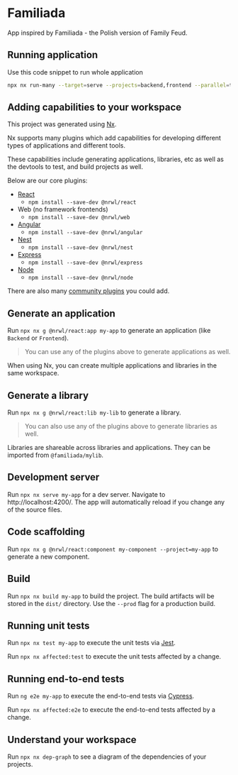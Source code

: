 # Familiada

App inspired by Familiada - the Polish version of Family Feud.

## Running application

Use this code snippet to run whole application

```bash
npx nx run-many --target=serve --projects=backend,frontend --parallel=true
```

## Adding capabilities to your workspace

This project was generated using [Nx](https://nx.dev).

Nx supports many plugins which add capabilities for developing different types of applications and different tools.

These capabilities include generating applications, libraries, etc as well as the devtools to test, and build projects as well.

Below are our core plugins:

- [React](https://reactjs.org)
  - `npm install --save-dev @nrwl/react`
- Web (no framework frontends)
  - `npm install --save-dev @nrwl/web`
- [Angular](https://angular.io)
  - `npm install --save-dev @nrwl/angular`
- [Nest](https://nestjs.com)
  - `npm install --save-dev @nrwl/nest`
- [Express](https://expressjs.com)
  - `npm install --save-dev @nrwl/express`
- [Node](https://nodejs.org)
  - `npm install --save-dev @nrwl/node`

There are also many [community plugins](https://nx.dev/community) you could add.

## Generate an application

Run `npx nx g @nrwl/react:app my-app` to generate an application (like `Backend` or `Frontend`).

> You can use any of the plugins above to generate applications as well.

When using Nx, you can create multiple applications and libraries in the same workspace.

## Generate a library

Run `npx nx g @nrwl/react:lib my-lib` to generate a library.

> You can also use any of the plugins above to generate libraries as well.

Libraries are shareable across libraries and applications. They can be imported from `@familiada/mylib`.

## Development server

Run `npx nx serve my-app` for a dev server. Navigate to http://localhost:4200/. The app will automatically reload if you change any of the source files.

## Code scaffolding

Run `npx nx g @nrwl/react:component my-component --project=my-app` to generate a new component.

## Build

Run `npx nx build my-app` to build the project. The build artifacts will be stored in the `dist/` directory. Use the `--prod` flag for a production build.

## Running unit tests

Run `npx nx test my-app` to execute the unit tests via [Jest](https://jestjs.io).

Run `npx nx affected:test` to execute the unit tests affected by a change.

## Running end-to-end tests

Run `ng e2e my-app` to execute the end-to-end tests via [Cypress](https://www.cypress.io).

Run `npx nx affected:e2e` to execute the end-to-end tests affected by a change.

## Understand your workspace

Run `npx nx dep-graph` to see a diagram of the dependencies of your projects.
